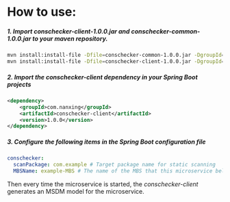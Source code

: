 # How to use:

##### 1. Import  *conschecker-client-1.0.0.jar* and  *conschecker-common-1.0.0.jar* to your maven repository.

````bash
mvn install:install-file -Dfile=conschecker-common-1.0.0.jar -DgroupId=com.nanxing -DartifactId=conschecker-common -Dversion=1.0.0 -Dpackaging=jar
mvn install:install-file -Dfile=conschecker-client-1.0.0.jar -DgroupId=com.nanxing -DartifactId=conschecker-client -Dversion=1.0.0 -Dpackaging=jar
````

##### 2. Import  the *conschecker-client* dependency in your Spring Boot projects

````xml
<dependency>
    <groupId>com.nanxing</groupId>
    <artifactId>conschecker-client</artifactId>
    <version>1.0.0</version>
</dependency>
````

##### 3. Configure the following  items in the Spring Boot configuration file

````yaml
conschecker:
  scanPackage: com.example # Target package name for static scanning
  MBSName: example-MBS # The name of the MBS that this microservice belongs to
````

Then every time the microservice is started, the *conschecker-client* generates an MSDM model for the microservice.
